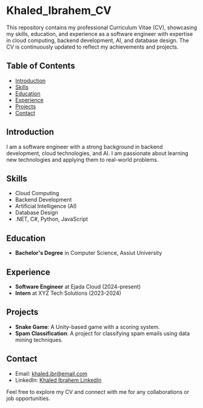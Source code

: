 # Khaled_Ibrahem_CV

This repository contains my professional Curriculum Vitae (CV), showcasing my skills, education, and experience as a software engineer with expertise in cloud computing, backend development, AI, and database design. The CV is continuously updated to reflect my achievements and projects.

## Table of Contents
- [Introduction](#introduction)
- [Skills](#skills)
- [Education](#education)
- [Experience](#experience)
- [Projects](#projects)
- [Contact](#contact)

## Introduction
I am a software engineer with a strong background in backend development, cloud technologies, and AI. I am passionate about learning new technologies and applying them to real-world problems.

## Skills
- Cloud Computing
- Backend Development
- Artificial Intelligence (AI)
- Database Design
- .NET, C#, Python, JavaScript

## Education
- **Bachelor's Degree** in Computer Science, Assiut University

## Experience
- **Software Engineer** at Ejada Cloud (2024-present)
- **Intern** at XYZ Tech Solutions (2023-2024)

## Projects
- **Snake Game**: A Unity-based game with a scoring system.
- **Spam Classification**: A project for classifying spam emails using data mining techniques.

## Contact
- Email: khaled.ibr@email.com
- LinkedIn: [Khaled Ibrahem LinkedIn](https://www.linkedin.com/in/uukh2/)

Feel free to explore my CV and connect with me for any collaborations or job opportunities.
